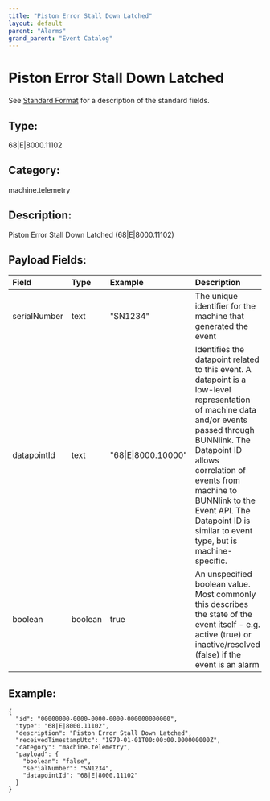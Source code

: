 ```yaml
---
title: "Piston Error Stall Down Latched"
layout: default
parent: "Alarms"
grand_parent: "Event Catalog"
---
```


# Piston Error Stall Down Latched

See [Standard Format](/event-subscriptions/event-format) for a description of the standard fields.

## Type:

68\|E\|8000.11102

## Category:

machine.telemetry

## Description: 

Piston Error Stall Down Latched (68\|E\|8000.11102)

## Payload Fields:

| Field | Type | Example | Description |
|:------|:-----|:--------|:------------|
| serialNumber | text | "SN1234" | The unique identifier for the machine that generated the event |
| datapointId | text | "68\|E\|8000.10000" | Identifies the datapoint related to this event. A datapoint is a low-level representation of machine data and/or events passed through BUNNlink. The Datapoint ID allows correlation of events from machine to BUNNlink to the Event API. The Datapoint ID is similar to event type, but is machine-specific. |
| boolean | boolean | true | An unspecified boolean value. Most commonly this describes the state of the event itself - e.g. active (true) or inactive/resolved (false) if the event is an alarm |

## Example:

```
{
  "id": "00000000-0000-0000-0000-000000000000",
  "type": "68|E|8000.11102",
  "description": "Piston Error Stall Down Latched",
  "receivedTimestampUtc": "1970-01-01T00:00:00.000000000Z",
  "category": "machine.telemetry",
  "payload": {
    "boolean": "false",
    "serialNumber": "SN1234",
    "datapointId": "68|E|8000.11102"
  }
}
```
